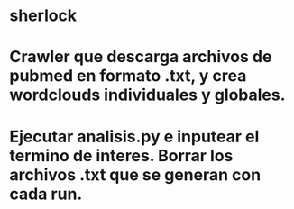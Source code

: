 # sherlock
# Crawler que descarga archivos de pubmed en formato .txt, y crea wordclouds individuales y globales.
# Ejecutar analisis.py e inputear el termino de interes. Borrar los archivos .txt que se generan con cada run.
